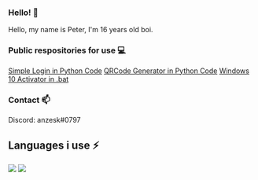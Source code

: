 ### Hello! 👋
Hello, my name is Peter, I'm 16 years old boi.

### Public respositories for use 💻
[Simple Login in Python Code](https://github.com/anzesk/SimpleLogin)
[QRCode Generator in Python Code](https://github.com/anzesk/QRCodeGenerator)
[Windows 10 Activator in .bat](https://github.com/anzesk/windows-10-activation-script)

### Contact 📫
Discord: anzesk#0797

## Languages i use ⚡
<img src="https://github-readme-stats.vercel.app/api?username=anzesk&count_private=true&show_icons=true&theme=dark" /> 

<img src="https://github-readme-stats.vercel.app/api/top-langs/?username=anzesk&layout=compact&count_private=true&include_all_commits=true&hide_border=true&langs_count=10&theme=dark" />  
